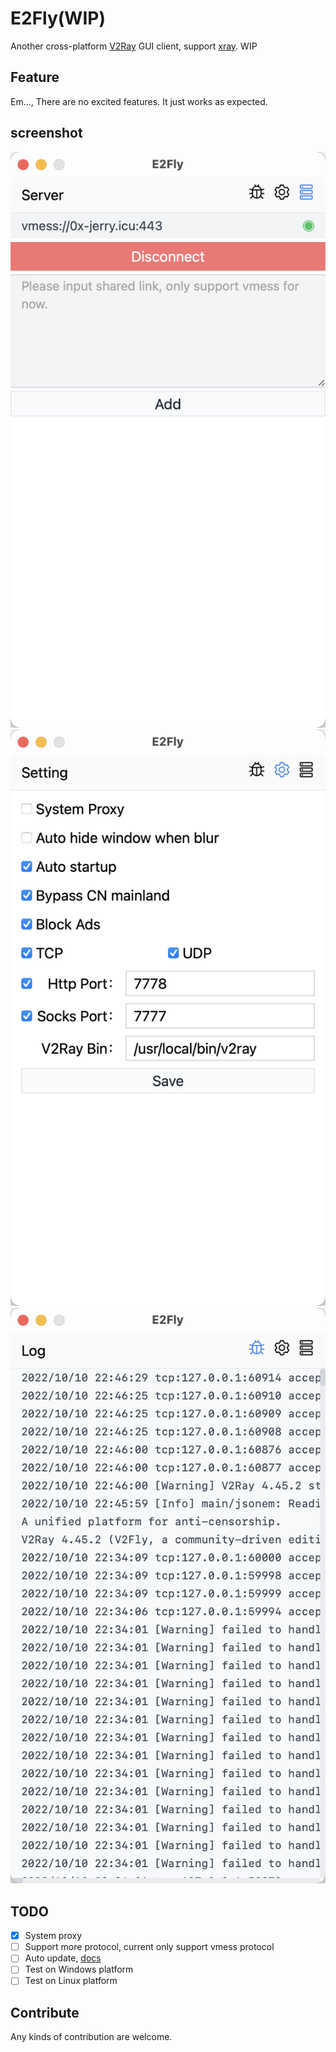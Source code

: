 # E2Fly(WIP)

Another cross-platform [V2Ray] GUI client, support [xray]. WIP

## Feature

Em..., There are no excited features. It just works as expected.

## screenshot

![](./docs/screenshot-1.png)
![](./docs/screenshot-2.png)
![](./docs/screenshot-3.png)

## TODO

- [x] System proxy
- [ ] Support more protocol, current only support vmess protocol
- [ ] Auto update, [docs](https://tauri.app/v1/guides/distribution/updater)
- [ ] Test on Windows platform
- [ ] Test on Linux platform

## Contribute

Any kinds of contribution are welcome.

[v2ray]: https://www.v2fly.org/
[xray]: https://xtls.github.io/
